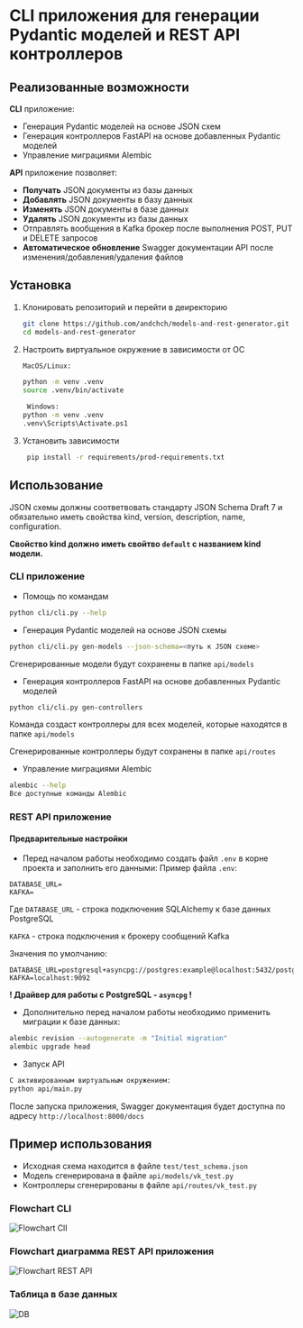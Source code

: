 # CLI приложения для генерации Pydantic моделей и REST API контроллеров

## Реализованные возможности

**CLI** приложение:
- Генерация Pydantic моделей на основе JSON схем
- Генерация контроллеров FastAPI на основе добавленных Pydantic моделей
- Управление миграциями Alembic


**API** приложение позволяет:
- **Получать** JSON документы из базы данных
- **Добавлять** JSON документы в базу данных
- **Изменять** JSON документы в базе данных
- **Удалять** JSON документы из базы данных
- Отправлять вообщения в Kafka брокер после выполнения POST, PUT и DELETE запросов
- **Автоматическое обновление** Swagger документации API после изменения/добавления/удаления файлов

## Установка

1. Клонировать репозиторий и перейти в деиректорию

    ```bash
    git clone https://github.com/andchch/models-and-rest-generator.git
    cd models-and-rest-generator
    ```

2. Настроить виртуальное окружение в зависимости от ОС

    ```bash
   MacOS/Linux:

    python -m venv .venv
    source .venv/bin/activate
    ```
   ```bash
    Windows:
   python -m venv .venv
   .venv\Scripts\Activate.ps1
    ```
3. Установить зависимости

   ```bash
    pip install -r requirements/prod-requirements.txt
    ```

## Использование
JSON схемы должны соответвовать стандарту JSON Schema Draft 7 и обязательно иметь свойства kind, version, description, name, configuration.

**Свойство kind должно иметь свойтво `default` с названием kind модели.**
### CLI приложение
- Помощь по командам
```bash
python cli/cli.py --help
```
- Генерация Pydantic моделей на основе JSON схемы
```bash
python cli/cli.py gen-models --json-schema=<путь к JSON схеме>
```
Сгенерированные модели будут сохранены в папке `api/models`
- Генерация контроллеров FastAPI на основе добавленных Pydantic моделей
```bash
python cli/cli.py gen-controllers
```
Команда создаст контроллеры для всех моделей, которые находятся в папке `api/models`

Сгенерированные контроллеры будут сохранены в папке `api/routes`
- Управление миграциями Alembic
```bash
alembic --help
Все доступные команды Alembic
```
### REST API приложение
#### Предварительные настройки
- Перед началом работы необходимо создать файл `.env` в корне проекта и заполнить его данными:
Пример файла `.env`:
```text
DATABASE_URL=
KAFKA=
```
Где `DATABASE_URL` - строка подключения SQLAlchemy к базе данных PostgreSQL

`KAFKA` - строка подключения к брокеру сообщений Kafka

Значения по умолчанию:
```text
DATABASE_URL=postgresql+asyncpg://postgres:example@localhost:5432/postgres
KAFKA=localhost:9092
```
**! Драйвер для работы с PostgreSQL - `asyncpg` !**
- Дополнительно перед началом работы необходимо применить миграции к базе данных:
```bash
alembic revision --autogenerate -m "Initial migration"
alembic upgrade head
````
- Запуск API
```bash
С активированным виртуальным окружением:
python api/main.py
```

После запуска приложения, Swagger документация будет доступна по адресу `http://localhost:8000/docs`

## Пример использования
- Исходная схема находится в файле `test/test_schema.json`
- Модель сгенерирована в файле `api/models/vk_test.py`
- Контроллеры сгенерированы в файле `api/routes/vk_test.py`


### Flowchart CLI
![Flowchart ClI](docs/readme/cli.png)
### Flowchart диаграмма REST API приложения
![Flowchart REST API](docs/readme/rest.png)
### Таблица в базе данных
![DB](docs/readme/db_ERD.png)